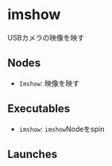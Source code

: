 # imshow

USBカメラの映像を映す

## Nodes

- `Imshow`: 映像を映す

## Executables

- `imshow`: `imshow`Nodeをspin


## Launches

